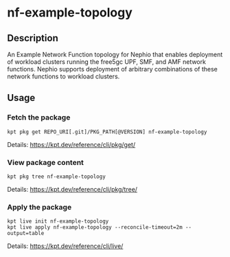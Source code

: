 # nf-example-topology

## Description
An Example Network Function topology for Nephio that enables deployment of workload clusters 
running the free5gc UPF, SMF, and AMF network functions. Nephio supports deployment of arbitrary combinations
of these network functions to workload clusters.

## Usage

### Fetch the package
`kpt pkg get REPO_URI[.git]/PKG_PATH[@VERSION] nf-example-topology`

Details: https://kpt.dev/reference/cli/pkg/get/

### View package content
`kpt pkg tree nf-example-topology`

Details: https://kpt.dev/reference/cli/pkg/tree/

### Apply the package
```
kpt live init nf-example-topology
kpt live apply nf-example-topology --reconcile-timeout=2m --output=table
```
Details: https://kpt.dev/reference/cli/live/

